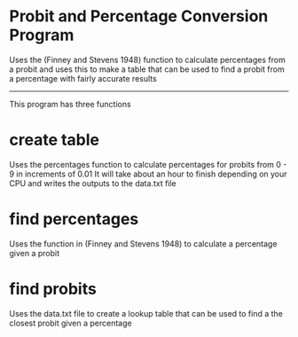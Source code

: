 # Probit and Percentage Conversion Program
Uses the (Finney and Stevens 1948) function to calculate percentages from a probit and uses this to make a table that can be used to find a probit from a percentage with fairly accurate results

------------------------------------------------------------------------------------------------------------------------------------------

This program has three functions
# create table
Uses the percentages function to calculate percentages for probits from 0 - 9 in increments of 0.01
It will take about an hour to finish depending on your CPU and writes the outputs to the data.txt file

# find percentages
Uses the function in (Finney and Stevens 1948) to calculate a percentage given a probit

# find probits
Uses the data.txt file to create a lookup table that can be used to find a the closest probit given a percentage
